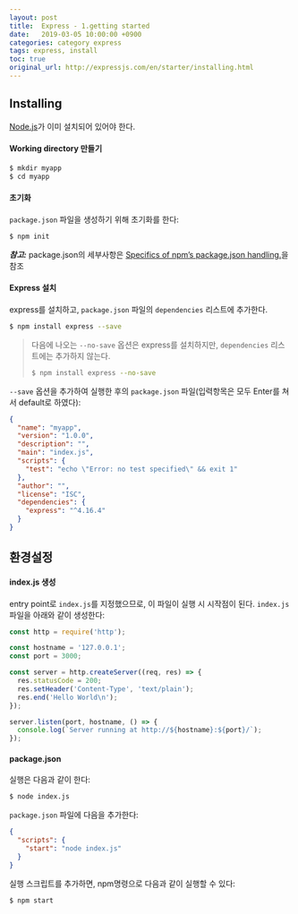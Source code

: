 ```yaml
---
layout: post
title:  Express - 1.getting started
date:   2019-03-05 10:00:00 +0900
categories: category express
tags: express, install
toc: true
original_url: http://expressjs.com/en/starter/installing.html
---
```


## Installing
[Node.js](https://nodejs.org/en/)가 이미 설치되어 있어야 한다.

#### Working directory 만들기
```sh
$ mkdir myapp
$ cd myapp
```

#### 초기화
`package.json` 파일을 생성하기 위해 초기화를 한다:
```sh
$ npm init
```
***참고:*** package.json의 세부사항은 [Specifics of npm’s package.json handling.](https://docs.npmjs.com/files/package.json)을 참조

#### Express 설치
express를 설치하고, `package.json` 파일의 `dependencies` 리스트에 추가한다.
```sh
$ npm install express --save
```

> 다음에 나오는 `--no-save` 옵션은 express를 설치하지만, `dependencies` 리스트에는 추가하지 않는다.
> ```sh
> $ npm install express --no-save
> ```

`--save` 옵션을 추가하여 실행한 후의 `package.json` 파일(입력항목은 모두 Enter를 쳐서 default로 하였다):
```json
{
  "name": "myapp",
  "version": "1.0.0",
  "description": "",
  "main": "index.js",
  "scripts": {
    "test": "echo \"Error: no test specified\" && exit 1"
  },
  "author": "",
  "license": "ISC",
  "dependencies": {
    "express": "^4.16.4"
  }
}
```


## 환경설정
#### index.js 생성
entry point로 `index.js`를 지정했으므로, 이 파일이 실행 시 시작점이 된다.
`index.js` 파일을 아래와 같이 생성한다:
```javascript
const http = require('http');

const hostname = '127.0.0.1';
const port = 3000;

const server = http.createServer((req, res) => {
  res.statusCode = 200;
  res.setHeader('Content-Type', 'text/plain');
  res.end('Hello World\n');
});

server.listen(port, hostname, () => {
  console.log(`Server running at http://${hostname}:${port}/`);
});
```

#### package.json

실행은 다음과 같이 한다:
```sh
$ node index.js
```

`package.json` 파일에 다음을 추가한다:
```json
{
  "scripts": {
    "start": "node index.js"
  }
}
```
실행 스크립트를 추가하면, npm명령으로 다음과 같이 실행할 수 있다:
```sh
$ npm start
```
